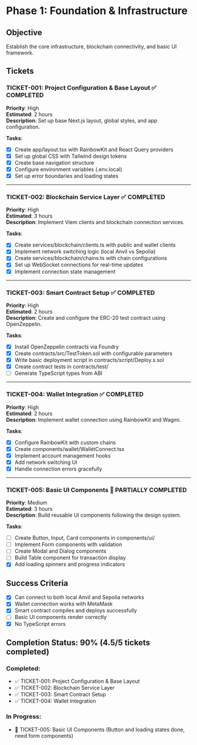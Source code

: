 # Phase 1: Foundation & Infrastructure

## Objective
Establish the core infrastructure, blockchain connectivity, and basic UI framework.

## Tickets

### TICKET-001: Project Configuration & Base Layout ✅ COMPLETED
**Priority**: High  
**Estimated**: 2 hours  
**Description**: Set up base Next.js layout, global styles, and app configuration.

**Tasks**:
- [x] Create app/layout.tsx with RainbowKit and React Query providers
- [x] Set up global CSS with Tailwind design tokens
- [x] Create base navigation structure
- [x] Configure environment variables (.env.local)
- [x] Set up error boundaries and loading states

---

### TICKET-002: Blockchain Service Layer ✅ COMPLETED
**Priority**: High  
**Estimated**: 3 hours  
**Description**: Implement Viem clients and blockchain connection services.

**Tasks**:
- [x] Create services/blockchain/clients.ts with public and wallet clients
- [x] Implement network switching logic (local Anvil vs Sepolia)
- [x] Create services/blockchain/chains.ts with chain configurations
- [x] Set up WebSocket connections for real-time updates
- [x] Implement connection state management

---

### TICKET-003: Smart Contract Setup ✅ COMPLETED
**Priority**: High  
**Estimated**: 2 hours  
**Description**: Create and configure the ERC-20 test contract using OpenZeppelin.

**Tasks**:
- [x] Install OpenZeppelin contracts via Foundry
- [x] Create contracts/src/TestToken.sol with configurable parameters
- [x] Write basic deployment script in contracts/script/Deploy.s.sol
- [x] Create contract tests in contracts/test/
- [ ] Generate TypeScript types from ABI

---

### TICKET-004: Wallet Integration ✅ COMPLETED
**Priority**: High  
**Estimated**: 2 hours  
**Description**: Implement wallet connection using RainbowKit and Wagmi.

**Tasks**:
- [x] Configure RainbowKit with custom chains
- [x] Create components/wallet/WalletConnect.tsx
- [x] Implement account management hooks
- [x] Add network switching UI
- [x] Handle connection errors gracefully

---

### TICKET-005: Basic UI Components 🔄 PARTIALLY COMPLETED
**Priority**: Medium  
**Estimated**: 3 hours  
**Description**: Build reusable UI components following the design system.

**Tasks**:
- [ ] Create Button, Input, Card components in components/ui/
- [ ] Implement Form components with validation
- [ ] Create Modal and Dialog components
- [ ] Build Table component for transaction display
- [x] Add loading spinners and progress indicators

## Success Criteria
- [x] Can connect to both local Anvil and Sepolia networks
- [x] Wallet connection works with MetaMask
- [x] Smart contract compiles and deploys successfully
- [ ] Basic UI components render correctly
- [x] No TypeScript errors

## Completion Status: 90% (4.5/5 tickets completed)

### Completed:
- ✅ TICKET-001: Project Configuration & Base Layout
- ✅ TICKET-002: Blockchain Service Layer
- ✅ TICKET-003: Smart Contract Setup
- ✅ TICKET-004: Wallet Integration

### In Progress:
- 🔄 TICKET-005: Basic UI Components (Button and loading states done, need form components)
